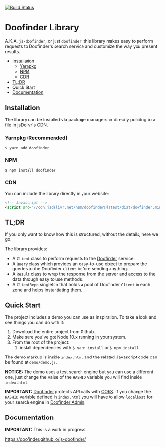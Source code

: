 [![Build Status](https://api.travis-ci.org/doofinder/js-doofinder.svg?branch=master)](https://travis-ci.org/doofinder/js-doofinder)

# Doofinder Library

A.K.A. `js-doofinder`, or just `doofinder`, this library makes easy to perform requests to Doofinder's search service and customize the way you present results.

<!-- MarkdownTOC depth="2" autolink="true" autoanchor="false" bracket="round" -->

- [Installation](#installation)
    - [Yarnpkg](#yarn)
    - [NPM](#npm)
    - [CDN](#cdn)
- [TL;DR](#tldr)
- [Quick Start](#quick-start)
- [Documentation](#documentation)

<!-- /MarkdownTOC -->


## Installation

The library can be installed via package managers or directly pointing to a file in jsDelivr's CDN.

### Yarnpkg (Recommended)

```shell
$ yarn add doofinder
```

### NPM

```shell
$ npm install doofinder
```

### CDN

You can include the library directly in your website:

```html
<!-- Javascript -->
<script src="//cdn.jsdelivr.net/npm/doofinder@latest/dist/doofinder.min.js"></script>
```

## TL;DR

If you only want to know how this is structured, without the details, here we go.

The library provides:

- A `Client` class to perform requests to the [Doofinder] service.
- A `Query` class which provides an easy-to-use object to prepare the queries to the Doofinder `Client` before sending anything.
- A `Result` class to wrap the response from the server and access to the data through easy to use methods. 
- A `ClientRepo` singleton that holds a pool of Doofinder `Client` in each zone and helps instantiating them.

## Quick Start

The project includes a demo you can use as inspiration. To take a look and see things you can do with it:

1. Download the entire project from Github.
2. Make sure you've got Node 10.x running in your system.
3. From the root of the project:
    1. install dependencies with `$ yarn install` or `$ npm install`.

The demo markup is inside `index.html` and the related Javascript code can be found at `demo/demo.js`.

**NOTICE:** The demo uses a test search engine but you can use a different one, just change the value of the `HASHID` variable you will find inside `index.html`.

**IMPORTANT:** [Doofinder] protects API calls with [CORS]. If you change the `HASHID` variable defined in `index.html` you will have to allow `localhost` for your search engine in [Doofinder Admin].

## Documentation

**IMPORTANT:** This is a work in progress.

<https://doofinder.github.io/js-doofinder/>

[cors]: https://en.wikipedia.org/wiki/Cross-origin_resource_sharing
[doofinder admin]: https://app.doofinder.com/admin
[doofinder]: https://www.doofinder.com
